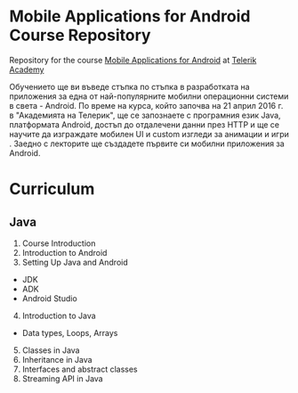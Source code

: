 #   Mobile Applications for Android Course Repository

Repository for the course [Mobile Applications for Android](http://telerikacademy.com/Courses/Courses/Details/323) at [Telerik Academy](http://telerikacademy.com)

Обучението ще ви въведе стъпка по стъпка в разработката на приложения за една от най-популярните мобилни операционни системи в света - Android. По време на курса, който започва на 21 април 2016 г. в "Академията на Телерик", ще се запознаете с програмния език Java, платформата Android, достъп до отдалечени данни през HTTP и ще се научите да изграждате мобилен UI и custom изгледи за анимации и игри . Заедно с лекторите ще създадете първите си мобилни приложения за Android.

# Curriculum


##  Java
1.  Course Introduction
2.  Introduction to Android
3.  Setting Up Java and Android
  - JDK
  - ADK
  - Android Studio
4.  Introduction to Java
  - Data types, Loops, Arrays
5.  Classes in Java
6.  Inheritance in Java
7.  Interfaces and abstract classes
8.  Streaming API in Java
